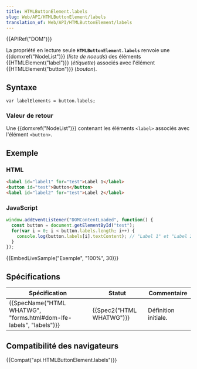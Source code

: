 ```yaml
---
title: HTMLButtonElement.labels
slug: Web/API/HTMLButtonElement/labels
translation_of: Web/API/HTMLButtonElement/labels
---
```

{{APIRef("DOM")}}

La propriété en lecture seule **`HTMLButtonElement.labels`** renvoie une {{domxref("NodeList")}} (_liste de noeuds_) des éléments {{HTMLElement("label")}} (_étiquette_) associés avec l'élément {{HTMLElement("button")}} (_bouton_).

## Syntaxe

    var labelElements = button.labels;

### Valeur de retour

Une {{domxref("NodeList")}} contenant les éléments `<label>` associés avec l'élément `<button>`.

## Exemple

### HTML

```html
<label id="label1" for="test">Label 1</label>
<button id="test">Button</button>
<label id="label2" for="test">Label 2</label>
```

### JavaScript

```js
window.addEventListener("DOMContentLoaded", function() {
  const button = document.getElementById("test");
  for(var i = 0; i < button.labels.length; i++) {
    console.log(button.labels[i].textContent); // "Label 1" et "Label 2"
  }
});
```

{{EmbedLiveSample("Exemple", "100%", 30)}}

## Spécifications

| Spécification                                                                            | Statut                           | Commentaire          |
| ---------------------------------------------------------------------------------------- | -------------------------------- | -------------------- |
| {{SpecName("HTML WHATWG", "forms.html#dom-lfe-labels", "labels")}} | {{Spec2("HTML WHATWG")}} | Définition initiale. |

## Compatibilité des navigateurs

{{Compat("api.HTMLButtonElement.labels")}}
